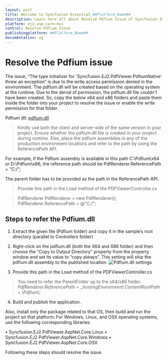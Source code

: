```yaml
---
layout: post
title: Welcome to Syncfusion Essential ##Platform_Name##
description: Learn here all about Resolve Pdfium Issue of Syncfusion Essential ##Platform_Name## widgets based on HTML5 and jQuery.
platform: ej2-asp-core-mvc
control: Resolve Pdfium Issue
publishingplatform: ##Platform_Name##
documentation: ug
---
```



# Resolve the Pdfium issue

The issue, “The type initializer for 'Syncfusion.EJ2.PdfViewer.PdfiumNative' threw an exception” is due to the write access permission denied in the environment. The pdfium.dll will be created based on the operating system at the runtime. Due to the denial of permission, the pdfium.dll file couldn't have been created. So, copy the below x64 and x86 folders and paste them inside the folder into your project to resolve the issue or enable the write permission for that folder.

Pdfium dll: [pdfium.dll](https://www.syncfusion.com/downloads/support/directtrac/general/ze/Pdfium1515619754.zip)

> Kindly use both the client and server-side of the same version in your project.
> Ensure whether the pdfium.dll file is created in your project during runtime. Else, place the pdfium assemblies in any of the production environment locations and refer to the path by using the ReferencePath API.

For example, if the Pdfium assembly is available in this path C:\Pdfium\x64 or D:\Pdfium\x86, the reference path should be PdfRenderer.ReferencePath = "C:/";

The parent folder has to be provided as the path in the ReferencePath API.

> Provide this path in the Load method of the PDFViewerController.cs

> PdfRenderer PdfRenderer = new PdfRenderer();
> PdfRenderer.ReferencePath = @"C:/";

## Steps to refer the Pdfium.dll

1. Extract the given file (Pdfium folder) and copy it in the sample’s root directory (parallel to Controllers folder)

2. Right-click on the pdfium.dll (both the X64 and X86 folder) and then choose the “Copy to Output Directory” property from the property window and set its value to “copy always”. This setting will ship the pdfium.dll assembly to the published location.
![Pdfium.dll settings](../../pdfviewer/images/pdfium_dll_settings.png)

3. Provide this path in the Load method of the PDFViewerController.cs
> You need to refer the ParentFolder up to the x64/x86 folder.
*PdfRenderer.ReferencePath = _hostingEnvironment.ContentRootPath + \\Pdfium\\;*

4. Build and publish the application.

Also, install only the package related to that OS, then build and run the project on that platform. For Windows, Linux, and OSX operating systems, use the following corresponding libraries:

•   Syncfusion.EJ2.PdfViewer.AspNet.Core.Linux
•   Syncfusion.EJ2.PdfViewer.AspNet.Core.Windows
•   Syncfusion.EJ2.PdfViewer.AspNet.Core.OSX

Following these steps should resolve the issue.